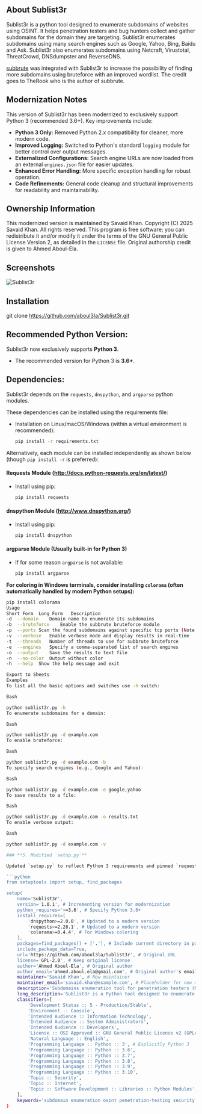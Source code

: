 ## About Sublist3r 

Sublist3r is a python tool designed to enumerate subdomains of websites using OSINT. It helps penetration testers and bug hunters collect and gather subdomains for the domain they are targeting. Sublist3r enumerates subdomains using many search engines such as Google, Yahoo, Bing, Baidu and Ask. Sublist3r also enumerates subdomains using Netcraft, Virustotal, ThreatCrowd, DNSdumpster and ReverseDNS.

[subbrute](https://github.com/TheRook/subbrute) was integrated with Sublist3r to increase the possibility of finding more subdomains using bruteforce with an improved wordlist. The credit goes to TheRook who is the author of subbrute.

## Modernization Notes

This version of Sublist3r has been modernized to exclusively support Python 3 (recommended 3.6+). Key improvements include:
* **Python 3 Only:** Removed Python 2.x compatibility for cleaner, more modern code.
* **Improved Logging:** Switched to Python's standard `logging` module for better control over output messages.
* **Externalized Configurations:** Search engine URLs are now loaded from an external `engines.json` file for easier updates.
* **Enhanced Error Handling:** More specific exception handling for robust operation.
* **Code Refinements:** General code cleanup and structural improvements for readability and maintainability.

## Ownership Information

This modernized version is maintained by Savaid Khan.
Copyright (C) 2025 Savaid Khan. All rights reserved.
This program is free software; you can redistribute it and/or modify it under the terms of the GNU General Public License Version 2, as detailed in the `LICENSE` file. Original authorship credit is given to Ahmed Aboul-Ela.

## Screenshots

![Sublist3r](http://www.secgeek.net/images/Sublist3r.png "Sublist3r in action")

## Installation

git clone https://github.com/aboul3la/Sublist3r.git


## Recommended Python Version:

Sublist3r now exclusively supports **Python 3**.

* The recommended version for Python 3 is **3.6+**.

## Dependencies:

Sublist3r depends on the `requests`, `dnspython`, and `argparse` python modules.

These dependencies can be installed using the requirements file:

-   Installation on Linux/macOS/Windows (within a virtual environment is recommended):
    ```bash
    pip install -r requirements.txt
    ```

Alternatively, each module can be installed independently as shown below (though `pip install -r` is preferred):

#### Requests Module (http://docs.python-requests.org/en/latest/)

-   Install using pip:
    ```bash
    pip install requests
    ```

#### dnspython Module (http://www.dnspython.org/)

-   Install using pip:
    ```bash
    pip install dnspython
    ```

#### argparse Module (Usually built-in for Python 3)

-   If for some reason `argparse` is not available:
    ```bash
    pip install argparse
    ```

**For coloring in Windows terminals, consider installing `colorama` (often automatically handled by modern Python setups):**
```bash
pip install colorama
Usage
Short Form	Long Form	Description
-d	--domain	Domain name to enumerate its subdomains
-b	--bruteforce	Enable the subbrute bruteforce module
-p	--ports	Scan the found subdomains against specific tcp ports (Note: This is a placeholder for full implementation)
-v	--verbose	Enable verbose mode and display results in real-time
-t	--threads	Number of threads to use for subbrute bruteforce
-e	--engines	Specify a comma-separated list of search engines
-o	--output	Save the results to text file
-n	--no-color	Output without color
-h	--help	Show the help message and exit

Export to Sheets
Examples
To list all the basic options and switches use -h switch:

Bash

python sublist3r.py -h
To enumerate subdomains for a domain:

Bash

python sublist3r.py -d example.com
To enable bruteforce:

Bash

python sublist3r.py -d example.com -b
To specify search engines (e.g., Google and Yahoo):

Bash

python sublist3r.py -d example.com -e google,yahoo
To save results to a file:

Bash

python sublist3r.py -d example.com -o results.txt
To enable verbose output:

Bash

python sublist3r.py -d example.com -v

### **5. Modified `setup.py`**

Updated `setup.py` to reflect Python 3 requirements and pinned `requests` and `dnspython` to more recent, stable versions. `argparse` is removed as it's typically built into Python 3.

```python
from setuptools import setup, find_packages

setup(
    name='Sublist3r',
    version='1.0.1', # Incrementing version for modernization
    python_requires='>=3.6', # Specify Python 3.6+
    install_requires=[
        'dnspython>=2.0.0', # Updated to a modern version
        'requests>=2.28.1', # Updated to a modern version
        'colorama>=0.4.4', # For Windows coloring
    ],
    packages=find_packages() + ['.'], # Include current directory in packages
    include_package_data=True,
    url='https://github.com/aboul3la/Sublist3r', # Original URL
    license='GPL-2.0', # Keep original license
    author='Ahmed Aboul-Ela', # Original author
    author_email='ahmed.aboul.ela@gmail.com', # Original author's email
    maintainer='Savaid Khan', # New maintainer
    maintainer_email='savaid.khan@example.com', # Placeholder for new maintainer's email
    description='Subdomains enumeration tool for penetration testers (Modernized Python 3 Version)',
    long_description='Sublist3r is a Python tool designed to enumerate subdomains of websites using OSINT. This modernized version supports Python 3.6+ and includes updated dependencies and improved code practices.',
    classifiers=[
        'Development Status :: 5 - Production/Stable',
        'Environment :: Console',
        'Intended Audience :: Information Technology',
        'Intended Audience :: System Administrators',
        'Intended Audience :: Developers',
        'License :: OSI Approved :: GNU General Public License v2 (GPLv2)', # Correct classifier for GPL-2.0
        'Natural Language :: English',
        'Programming Language :: Python :: 3', # Explicitly Python 3
        'Programming Language :: Python :: 3.6',
        'Programming Language :: Python :: 3.7',
        'Programming Language :: Python :: 3.8',
        'Programming Language :: Python :: 3.9',
        'Programming Language :: Python :: 3.10',
        'Topic :: Security',
        'Topic :: Internet',
        'Topic :: Software Development :: Libraries :: Python Modules',
    ],
    keywords='subdomain enumeration osint penetration-testing security',
)
